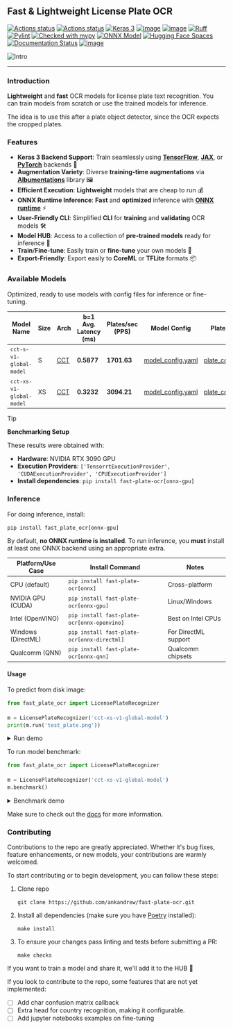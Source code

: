 ## Fast & Lightweight License Plate OCR

[![Actions status](https://github.com/ankandrew/fast-plate-ocr/actions/workflows/test.yaml/badge.svg)](https://github.com/ankandrew/fast-plate-ocr/actions)
[![Actions status](https://github.com/ankandrew/fast-plate-ocr/actions/workflows/release.yaml/badge.svg)](https://github.com/ankandrew/fast-plate-ocr/actions)
[![Keras 3](https://img.shields.io/badge/Keras-3-red?logo=keras&logoColor=red&labelColor=white)](https://keras.io/keras_3/)
[![image](https://img.shields.io/pypi/v/fast-plate-ocr.svg)](https://pypi.python.org/pypi/fast-plate-ocr)
[![image](https://img.shields.io/pypi/pyversions/fast-plate-ocr.svg)](https://pypi.python.org/pypi/fast-plate-ocr)
[![Ruff](https://img.shields.io/endpoint?url=https://raw.githubusercontent.com/astral-sh/ruff/main/assets/badge/v2.json)](https://github.com/astral-sh/ruff)
[![Pylint](https://img.shields.io/badge/linting-pylint-yellowgreen)](https://github.com/pylint-dev/pylint)
[![Checked with mypy](http://www.mypy-lang.org/static/mypy_badge.svg)](http://mypy-lang.org/)
[![ONNX Model](https://img.shields.io/badge/model-ONNX-blue?logo=onnx&logoColor=white)](https://onnx.ai/)
[![Hugging Face Spaces](https://img.shields.io/badge/🤗%20Hugging%20Face-Spaces-orange)](https://huggingface.co/spaces/ankandrew/fast-alpr)
[![Documentation Status](https://img.shields.io/badge/docs-latest-brightgreen.svg)](https://ankandrew.github.io/fast-plate-ocr/)
[![image](https://img.shields.io/pypi/l/fast-plate-ocr.svg)](https://pypi.python.org/pypi/fast-plate-ocr)

![Intro](https://raw.githubusercontent.com/ankandrew/fast-plate-ocr/4a7dd34c9803caada0dc50a33b59487b63dd4754/extra/demo.gif)

---

### Introduction

**Lightweight** and **fast** OCR models for license plate text recognition. You can train models from scratch or use
the trained models for inference.

The idea is to use this after a plate object detector, since the OCR expects the cropped plates.

### Features

- **Keras 3 Backend Support**: Train seamlessly using **[TensorFlow](https://www.tensorflow.org/)**, **[JAX](https://github.com/google/jax)**, or **[PyTorch](https://pytorch.org/)** backends 🧠
- **Augmentation Variety**: Diverse **training-time augmentations** via **[Albumentations](https://albumentations.ai/)** library 🖼️
- **Efficient Execution**: **Lightweight** models that are cheap to run 💰
- **ONNX Runtime Inference**: **Fast** and **optimized** inference with **[ONNX runtime](https://onnxruntime.ai/)** ⚡
- **User-Friendly CLI**: Simplified **CLI** for **training** and **validating** OCR models 🛠️
- **Model HUB**: Access to a collection of **pre-trained models** ready for inference 🌟
- **Train**/**Fine-tune**: Easily train or **fine-tune** your own models 🔧
- **Export-Friendly**: Export easily to **CoreML** or **TFLite** formats 📦

### Available Models

Optimized, ready to use models with config files for inference or fine-tuning.

| Model Name               | Size | Arch                                                                                                                                     | b=1 Avg. Latency (ms) | Plates/sec (PPS) | Model Config                                                                                                                     | Plate Config                                                                                                                     | Val Results                                                                                                           |
|--------------------------|------|------------------------------------------------------------------------------------------------------------------------------------------|-----------------------|------------------|----------------------------------------------------------------------------------------------------------------------------------|----------------------------------------------------------------------------------------------------------------------------------|-----------------------------------------------------------------------------------------------------------------------|
| `cct-s-v1-global-model`  | S    | [CCT](https://ankandrew.github.io/fast-plate-ocr/latest/reference/training/config/model_config.md#compact-convolutional-transformer-cct) | **0.5877**            | **1701.63**      | [model_config.yaml](https://github.com/ankandrew/fast-plate-ocr/releases/download/arg-plates/cct_s_v1_global_model_config.yaml)  | [plate_config.yaml](https://github.com/ankandrew/fast-plate-ocr/releases/download/arg-plates/cct_s_v1_global_plate_config.yaml)  | [results](https://github.com/ankandrew/fast-plate-ocr/releases/download/arg-plates/cct_s_v1_global_val_results.json)  |
| `cct-xs-v1-global-model` | XS   | [CCT](https://ankandrew.github.io/fast-plate-ocr/latest/reference/training/config/model_config.md#compact-convolutional-transformer-cct) | **0.3232**            | **3094.21**      | [model_config.yaml](https://github.com/ankandrew/fast-plate-ocr/releases/download/arg-plates/cct_xs_v1_global_model_config.yaml) | [plate_config.yaml](https://github.com/ankandrew/fast-plate-ocr/releases/download/arg-plates/cct_xs_v1_global_plate_config.yaml) | [results](https://github.com/ankandrew/fast-plate-ocr/releases/download/arg-plates/cct_xs_v1_global_val_results.json) |


> [!TIP]
> **Benchmarking Setup**
>
> These results were obtained with:
>
> - **Hardware**: NVIDIA RTX 3090 GPU
> - **Execution Providers**: `['TensorrtExecutionProvider', 'CUDAExecutionProvider', 'CPUExecutionProvider']`
> - **Install dependencies**: `pip install fast-plate-ocr[onnx-gpu]`

### Inference

For doing inference, install:

```shell
pip install fast_plate_ocr[onnx-gpu]
```

By default, **no ONNX runtime is installed**. To run inference, you **must** install at least one ONNX backend using an appropriate extra.

| Platform/Use Case  | Install Command                             | Notes                |
|--------------------|---------------------------------------------|----------------------|
| CPU (default)      | `pip install fast-plate-ocr[onnx]`          | Cross-platform       |
| NVIDIA GPU (CUDA)  | `pip install fast-plate-ocr[onnx-gpu]`      | Linux/Windows        |
| Intel (OpenVINO)   | `pip install fast-plate-ocr[onnx-openvino]` | Best on Intel CPUs   |
| Windows (DirectML) | `pip install fast-plate-ocr[onnx-directml]` | For DirectML support |
| Qualcomm (QNN)     | `pip install fast-plate-ocr[onnx-qnn]`      | Qualcomm chipsets    |


#### Usage

To predict from disk image:

```python
from fast_plate_ocr import LicensePlateRecognizer

m = LicensePlateRecognizer('cct-xs-v1-global-model')
print(m.run('test_plate.png'))
```

<details>
  <summary>Run demo</summary>

![Run demo](https://github.com/ankandrew/fast-plate-ocr/blob/ac3d110c58f62b79072e3a7af15720bb52a45e4e/extra/inference_demo.gif?raw=true)

</details>

To run model benchmark:

```python
from fast_plate_ocr import LicensePlateRecognizer

m = LicensePlateRecognizer('cct-xs-v1-global-model')
m.benchmark()
```

<details>
  <summary>Benchmark demo</summary>

![Benchmark demo](https://github.com/ankandrew/fast-plate-ocr/blob/ac3d110c58f62b79072e3a7af15720bb52a45e4e/extra/benchmark_demo.gif?raw=true)

</details>

Make sure to check out the [docs](https://ankandrew.github.io/fast-plate-ocr) for more information.

### Contributing

Contributions to the repo are greatly appreciated. Whether it's bug fixes, feature enhancements, or new models,
your contributions are warmly welcomed.

To start contributing or to begin development, you can follow these steps:

1. Clone repo
    ```shell
    git clone https://github.com/ankandrew/fast-plate-ocr.git
    ```
2. Install all dependencies (make sure you have [Poetry](https://python-poetry.org/docs/#installation) installed):
    ```shell
    make install
    ```
3. To ensure your changes pass linting and tests before submitting a PR:
    ```shell
    make checks
    ```

If you want to train a model and share it, we'll add it to the HUB 🚀

If you look to contribute to the repo, some features that are not yet implemented:

- [ ] Add char confusion matrix callback
- [ ] Extra head for country recognition, making it configurable.
- [ ] Add jupyter notebooks examples on fine-tuning
